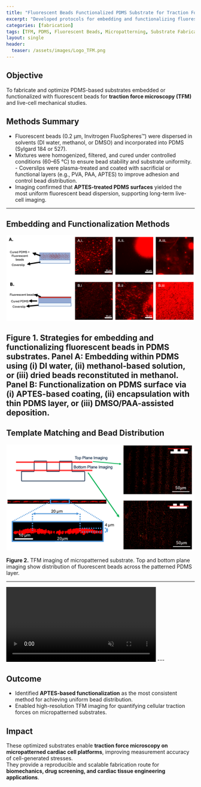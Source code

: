 ```yaml
---
title: "Fluorescent Beads Functionalized PDMS Substrate for Traction Force Microscopy"
excerpt: "Developed protocols for embedding and functionalizing fluorescent beads in PDMS substrates to enable high-resolution traction force microscopy (TFM) imaging."
categories: [fabrication]
tags: [TFM, PDMS, Fluorescent Beads, Micropatterning, Substrate Fabrication, Imaging]
layout: single
header:
  teaser: /assets/images/Logo_TFM.png
---
```


## Objective  
To fabricate and optimize PDMS-based substrates embedded or functionalized with fluorescent beads for **traction force microscopy (TFM)** and live-cell mechanical studies.  

 
## Methods Summary  
- Fluorescent beads (0.2 μm, Invitrogen FluoSpheres™) were dispersed in solvents (DI water, methanol, or DMSO) and incorporated into PDMS (Sylgard 184 or 527).  
- Mixtures were homogenized, filtered, and cured under controlled conditions (60–65 °C) to ensure bead stability and substrate uniformity. - Coverslips were plasma-treated and coated with sacrificial or functional layers (e.g., PVA, PAA, APTES) to improve adhesion and control bead distribution.  
- Imaging confirmed that **APTES-treated PDMS surfaces** yielded the most uniform fluorescent bead dispersion, supporting long-term live-cell imaging.

---

## Embedding and Functionalization Methods  

<img src="/assets/images/TFM_Substrate_Fabrication_Methods.png" alt="Embedding and functionalization strategies" width="700"/>  

**Figure 1.** Strategies for embedding and functionalizing fluorescent beads in PDMS substrates. Panel A: Embedding within PDMS using (i) DI water, (ii) methanol-based solution, or (iii) dried beads reconstituted in methanol. Panel B: Functionalization on PDMS surface via (i) APTES-based coating, (ii) encapsulation with thin PDMS layer, or (iii) DMSO/PAA-assisted deposition.  
---

## Template Matching and Bead Distribution  
<img src="/assets/images/TFM_Substrate_Topography.png" alt="TFM imaging of micropatterned substrate" width="800"/>

**Figure 2.** TFM imaging of micropatterned substrate. Top and bottom plane imaging show distribution of fluorescent beads across the patterned PDMS layer.

---

<video width="400" controls autoplay loop muted playsinline>
  <source src="/assets/video/TFM_Substrate_Beads.mp4" type="video/mp4">
  Your browser does not support the video tag.
</video>
---

## Outcome  

- Identified **APTES-based functionalization** as the most consistent method for achieving uniform bead distribution.  
- Enabled high-resolution TFM imaging for quantifying cellular traction forces on micropatterned substrates. 

## Impact  
These optimized substrates enable **traction force microscopy on micropatterned cardiac cell platforms**, improving measurement accuracy of cell-generated stresses.  
They provide a reproducible and scalable fabrication route for **biomechanics, drug screening, and cardiac tissue engineering applications**.  
